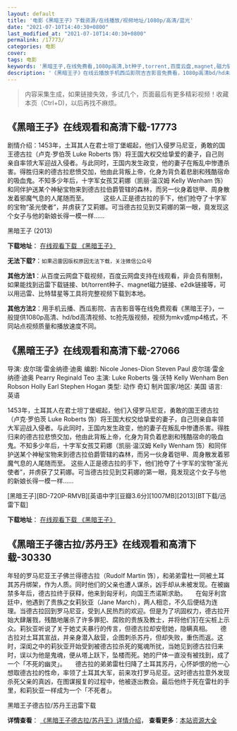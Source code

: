 ```yaml
---
layout: default
title: '电影《黑暗王子》下载资源/在线播放/视频地址/1080p/高清/蓝光'
date: "2021-07-10T14:40:30+0800"
last_modified_at: "2021-07-10T14:40:30+0800"
permalink: /17773/
categories: 电影
cover:
tags: 电影
keywords: '黑暗王子,在线免费看,1080p高清,bt种子,torrent,百度云盘,magnet,磁力链,迅雷下载资源'
description: '《黑暗王子》在线云播放手机西瓜影院吉吉影音免费看，1080p高清bd/hd未删减完整版和tc抢先枪版，mkv/mp4格式，附带bt/torrent种子、magnet/磁力链、百度云盘、网盘资源迅雷下载链接'
---
```


>内容采集生成，如果链接失效，多试几个，页面最后有更多精彩视频！收藏本页（Ctrl+D)，以后再找不麻烦。


## 《黑暗王子》在线观看和高清下载-17773

剧情介绍：1453年，土耳其人在君士坦丁堡崛起，他们入侵罗马尼亚，勇敢的国王德古拉（卢克·罗伯茨 Luke Roberts 饰）将王国大权交给挚爱的妻子，自己则亲自率领大军迎战入侵者。与此同时，王国内发生政变，他的妻子在叛乱中惨遭杀害。得胜归来的德古拉悲愤交加，他由此背叛上帝，化身为背负着悲剧和残酷宿命的吸血鬼。不知多少年后，十字军女孩艾莉娜（凯丽·温汉姆 Kelly Wenham 饰）和同伴护送某个神秘宝物来到德古拉伯爵管辖的森林，而另一伙身着铠甲、周身散发着邪魔气息的人尾随而至。  　　这些人正是德古拉的手下，他们抢夺了十字军的宝物“圣光使者”，并虏获了艾莉娜。可当德古拉见到艾莉娜的第一眼，竟发现这个女子与他的新娘长得一模一样……


黑暗王子 (2013)

**下载地址**： [在线观看下载 《黑暗王子》](https://www.btbtdy.me/btdy/dy3422.html) 


**无法下载?**：`如果迅雷因版权原因无法下载，关注微信公众号 `

**其他方法1**：从百度云网盘下载视频，百度云网盘支持在线观看，非会员有限制，如果能找到迅雷下载链接、bt/torrent种子、magnet磁力链接、e2dk链接等，可以用迅雷、比特彗星等工具将完整视频下载到本地。

**其他方法2**：用手机云播、西瓜影院、吉吉影音等在线免费观看《黑暗王子》，一般提供1080p高清、hd/bd高清视频、tc抢先版视频，视频为mkv或mp4格式，不同站点视频质量和播放速度不同。


## 《黑暗王子》在线观看和高清下载-27066

导演: 皮尔瑞·雷金纳德·迪奥 编剧: Nicole Jones-Dion Steven Paul 皮尔瑞·雷金纳德·迪奥 Pearry Reginald Teo 主演: Luke Roberts 强·沃特 Kelly Wenham Ben Robson Holly Earl Stephen Hogan 类型: 动作 奇幻 制片国家/地区: 美国 语言: 英语

1453年，土耳其人在君士坦丁堡崛起，他们入侵罗马尼亚，勇敢的国王德古拉（卢克·罗伯茨 Luke Roberts 饰）将王国大权交给挚爱的妻子，自己则亲自率领大军迎战入侵者。与此同时，王国内发生政变，他的妻子在叛乱中惨遭杀害。得胜归来的德古拉悲愤交加，他由此背叛上帝，化身为背负着悲剧和残酷宿命的吸血鬼。不知多少年后，十字军女孩艾莉娜（凯丽·温汉姆 Kelly Wenham 饰）和同伴护送某个神秘宝物来到德古拉伯爵管辖的森林，而另一伙身着铠甲、周身散发着邪魔气息的人尾随而至。 这些人正是德古拉的手下，他们抢夺了十字军的宝物“圣光使者”，并虏获了艾莉娜。可当德古拉见到艾莉娜的第一眼，竟发现这个女子与他的新娘长得一模一样……


[黑暗王子][BD-720P-RMVB][英语中字][豆瓣3.6分][1007MB][2013][BT下载/迅雷下载]

**下载地址**： [在线观看下载 《黑暗王子》](https://www.btdx8.com/torrent/the_dark_prince_2013.html) 


## 《黑暗王子德古拉/苏丹王》在线观看和高清下载-30330

年轻的罗马尼亚王子佛兰得德古拉（Rudolf Martin 饰），和弟弟雷杜一同被土耳其苏丹绑架，作为人质。同时他们的父亲也遭人谋杀，凶手却从未被发现。在被幽禁多年后，德古拉终于获释，他来到匈牙利，向国王杰诺斯求助。<span class="Apple-converted-space">　　在匈牙利宫廷中，他遇到了贵族之女莉狄亚（Jane March），两人相恋，不久后便结为连理。当德古拉回到罗马尼亚，受到人民热烈的欢迎。但是为了巩固权力，德古拉开始大肆屠戮，残酷地屠杀了许多罪犯、腐败的贵族及教士，并将他们钉在尖桩上示众。莉狄亚听说了关于她丈夫暴行的传言，但德古拉却安慰她，隐瞒真相。</span>　　德古拉对土耳其宣战，并亲身潜入敌营，企图刺杀苏丹，但却失败，重伤而返。这时，深闺之中的莉狄亚开始受到被德古拉杀死的冤魂所扰，当她见到德古拉归来时，误以为他是鬼魂，便从塔上跃下，坠楼而死。她的尸体一直没有被找到，成了一个「不死的幽灵」。<span class="Apple-converted-space">　　德古拉的弟弟雷杜归降了土耳其苏丹，心怀妒恨的他一心想取德古拉的性命，率领了土耳其大军，前来攻打罗马尼亚。这时德古拉意外发现杀死父亲的真凶，在图谋报复的过程中，他被逐出教会。最后他终于死在雷杜的手里，和莉狄亚一样成为一个「不死者」。<span class="Apple-converted-space">


黑暗王子德古拉/苏丹王迅雷下载

**详情查看**： [《黑暗王子德古拉/苏丹王》详情介绍](/movie/30330/)， **查看更多**：[本站资源大全](/movie/t/all/)


